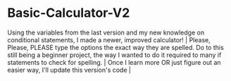 # Basic-Calculator-V2
Using the variables from the last version and my new knowledge on conditional statements, I made a newer, improved calculator! | Please, Please, PLEASE type the options
the exact way they are spelled. Do to this still being a beginner project, the way I wanted to do it required to many if statements to check for spelling. | Once I learn more OR
just figure out an easier way, I'll update this version's code |
